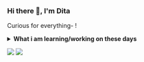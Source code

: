 ### Hi there 👋, I'm Dita

Curious for everything- !  

<details>
 <summary><strong>What i am learning/working on these days</strong></summary>
    &emsp;🌱 I’m currently learning for front end and data analytics field. </br>
    &emsp; 💬 Ask me about anything.</br>
    &emsp; 📫 How to reach me: <a href="https://www.linkedin.com/in/pramaditasielda/">LinkedIn!</a></br>
    &emsp; 📫 Email me: pramaditasielda@gmail.com </br>
    &emsp; 😄 Pronouns: She/Her </br>
</details>

<p>
    <img src="https://github-readme-stats.vercel.app/api?username=Pramadita&hide=contribs,prs&show_icons=true&hide_border=true&title_color=000" />
    <img src="https://github-readme-stats.sera5-dev.vercel.app/api/top-langs/?username=Pramaditai&hide_border=true&layout=compact&title_color=000000&tetx_color=000000" width="">
</p>

<!--
**Pramadita/Pramadita** is a ✨ _special_ ✨ repository because its `README.md` (this file) appears on your GitHub profile.

Here are some ideas to get you started:

- 🔭 I’m currently working on ...
- 🌱 I’m currently learning ...
- 👯 I’m looking to collaborate on ...
- 🤔 I’m looking for help with ...
- 💬 Ask me about ...
- 📫 How to reach me: ...
- 😄 Pronouns: ...
- ⚡ Fun fact: ...
-->
